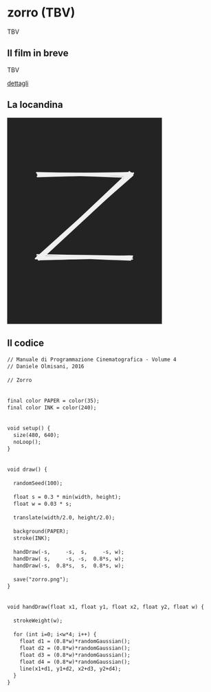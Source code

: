 # zorro (TBV)

TBV

## Il film in breve
TBV

[dettagli](TBV)

## La locandina
<img src="zorro.png"  width="360px" title="zorro">


## Il codice
```processing
// Manuale di Programmazione Cinematografica - Volume 4
// Daniele Olmisani, 2016

// Zorro


final color PAPER = color(35);
final color INK = color(240);


void setup() { 
  size(480, 640);
  noLoop();
}


void draw() {
  
  randomSeed(100);
  
  float s = 0.3 * min(width, height);
  float w = 0.03 * s;
  
  translate(width/2.0, height/2.0);
  
  background(PAPER);
  stroke(INK);
  
  handDraw(-s,     -s,  s,     -s, w);
  handDraw( s,     -s, -s,  0.8*s, w);
  handDraw(-s,  0.8*s,  s,  0.8*s, w);
  
  save("zorro.png");
}


void handDraw(float x1, float y1, float x2, float y2, float w) {
  
  strokeWeight(w);
  
  for (int i=0; i<w*4; i++) {
    float d1 = (0.8*w)*randomGaussian();
    float d2 = (0.8*w)*randomGaussian();
    float d3 = (0.8*w)*randomGaussian();
    float d4 = (0.8*w)*randomGaussian();
    line(x1+d1, y1+d2, x2+d3, y2+d4);
  } 
}
```
